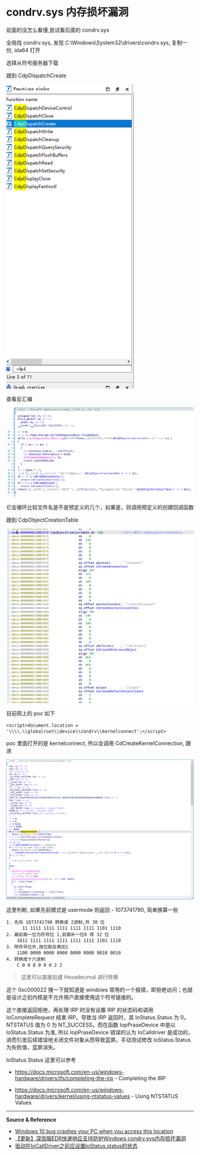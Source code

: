 # condrv.sys 内存损坏漏洞

前面的没怎么看懂,尝试看后面的 condrv.sys

全局找 condrv.sys, 发现 C:\Windows\System32\drivers\condrv.sys, 复制一份, ida64 打开

选择从符号服务器下载

跟到 CdpDispatchCreate

![](../../../../../assets/img/Security/Reverse/实验/windows/condrv.sys内存损坏漏洞/1.png)

查看反汇编

![](../../../../../assets/img/Security/Reverse/实验/windows/condrv.sys内存损坏漏洞/2.png)

它会循环比较文件名是不是预定义的几个，如果是，则调用预定义的创建回调函数

跟到 CdpObjectCreationTable

![](../../../../../assets/img/Security/Reverse/实验/windows/condrv.sys内存损坏漏洞/3.png)

目前网上的 poc 如下
```
<script>document.location = '\\\\.\\globalroot\\device\\condrv\\kernelconnect';</script>
```

poc 里面打开的是 kernelconnect, 所以会调用 CdCreateKernelConnection, 跟进

![](../../../../../assets/img/Security/Reverse/实验/windows/condrv.sys内存损坏漏洞/4.png)

这里判断, 如果先前模式是 usermode 则返回 - 1073741790, 简单换算一些
```
1. 先将 1073741790 转换成 2进制,共 30 位
      11 1111 1111 1111 1111 1111 1101 1110
2. 最前面一位为符号位 1,前面补一位0 得 32 位
    1011 1111 1111 1111 1111 1111 1101 1110
3. 除符号位外,按位取反再加1
    1100 0000 0000 0000 0000 0000 0010 0010
4. 转换成十六进制
    C 0 0 0 0 0 0 2 2
```

> 这里可以直接右键 Hexadecimal 进行转换

这个 0xc000022 搜一下就知道是 windows 常用的一个报错，即拒绝访问；也就是设计之初内核是不允许用户直接使用这个符号链接的。

这个直接返回拒绝，再处理 IRP 时没有设置 IRP 的状态码和调用 IoCompleteRequest 结束 IRP。导致当 IRP 返回时，其 IoStatus.Status 为 0。NTSTATUS 值为 0 为 NT_SUCCESS，而在函数 IopPraseDevice 中是以 IoStatus.Status 为准, 所以 IopPraseDevice 错误的认为 IoCalldriver 是成功的，进而引发后续错误地关闭文件对象从而导致蓝屏。手动测试修改 IoStatus.Status 为失败值，蓝屏消失。

IoStatus.Status 这里可以参考
- https://docs.microsoft.com/en-us/windows-hardware/drivers/ifs/completing-the-irp - Completing the IRP

- https://docs.microsoft.com/en-us/windows-hardware/drivers/kernel/using-ntstatus-values - Using NTSTATUS Values

---

**Source & Reference**
- [Windows 10 bug crashes your PC when you access this location](https://www.bleepingcomputer.com/news/security/windows-10-bug-crashes-your-pc-when-you-access-this-location/)
- [【更新】深信服EDR快速响应支持防护Windows condrv.sys内存损坏漏洞](https://mp.weixin.qq.com/s/QhGYn6wPquSY6obvjgt8VQ)
- [驱动在IoCallDriver之前应设置IoStatus.status的状态](https://www.jianshu.com/p/29fddad42736)
